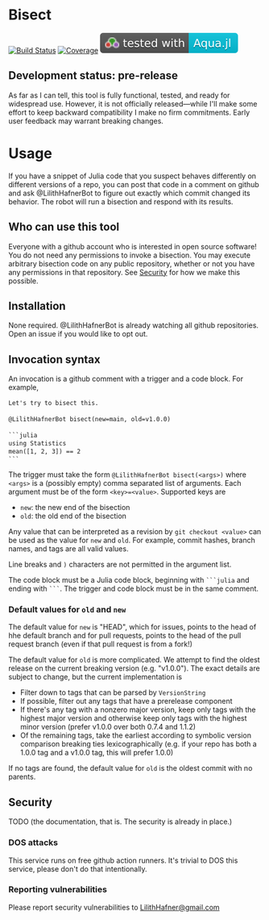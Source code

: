 # Bisect

<!--[![Stable](https://img.shields.io/badge/docs-stable-blue.svg)](https://LilithHafner.github.io/Bisect.jl/stable/)-->
<!--[![Dev](https://img.shields.io/badge/docs-dev-blue.svg)](https://LilithHafner.github.io/Bisect.jl/dev/)-->
[![Build Status](https://github.com/LilithHafner/Bisect.jl/actions/workflows/CI.yml/badge.svg?branch=main)](https://github.com/LilithHafner/Bisect.jl/actions/workflows/CI.yml?query=branch%3Amain)
[![Coverage](https://codecov.io/gh/LilithHafner/Bisect.jl/branch/main/graph/badge.svg)](https://codecov.io/gh/LilithHafner/Bisect.jl)
[![Aqua](https://raw.githubusercontent.com/JuliaTesting/Aqua.jl/master/badge.svg)](https://github.com/JuliaTesting/Aqua.jl)
<!--[![PkgEval](https://JuliaCI.github.io/NanosoldierReports/pkgeval_badges/B/Bisect.svg)](https://JuliaCI.github.io/NanosoldierReports/pkgeval_badges/B/Bisect.html)-->

## Development status: pre-release

As far as I can tell, this tool is fully functional, tested, and ready for widespread use. 
However, it is not officially released—while I'll make some effort to keep backward 
compatibility I make no firm commitments. Early user feedback may warrant breaking changes.

# Usage

If you have a snippet of Julia code that you suspect behaves differently on different 
versions of a repo, you can post that code in a comment on github and ask
@LilithHafnerBot to figure out exactly which commit changed its behavior. The robot will run 
a bisection and respond with its results.

## Who can use this tool

Everyone with a github account who is interested in open source software! You do not
need any permissions to invoke a bisection. You may execute arbitrary bisection code
on any public repository, whether or not you have any permissions in that repository.
See [Security](#security) for how we make this possible.

## Installation

None required. @LilithHafnerBot is already watching all github repositories. Open an
issue if you would like to opt out.

## Invocation syntax

An invocation is a github comment with a trigger and a code block. For example,

````
Let's try to bisect this.

@LilithHafnerBot bisect(new=main, old=v1.0.0)

```julia
using Statistics
mean([1, 2, 3]) == 2
```
````

The trigger must take the form `@LilithHafnerBot bisect(<args>)` where `<args>` is
a (possibly empty) comma separated list of arguments. Each argument must be of the form
`<key>=<value>`. Supported keys are

- `new`: the new end of the bisection
- `old`: the old end of the bisection

Any value that can be interpreted as a revision by `git checkout <value>` can be used
as the value for `new` and `old`. For example, commit hashes, branch names, and tags
are all valid values.

Line breaks and `)` characters are not permitted in the argument list.

The code block must be a Julia code block, beginning with
```` ```julia ```` and ending with ```` ``` ````. The trigger and code block must be in
the same comment.

### Default values for `old` and `new`

The default value for `new` is "HEAD", which for issues, points to the head of hhe default
branch and for pull requests, points to the head of the pull request branch (even if that
pull request is from a fork!)

The default value for `old` is more complicated. We attempt to find the oldest release on
the current breaking version (e.g. "v1.0.0"). The exact details are subject to change, but the current
implementation is

- Filter down to tags that can be parsed by `VersionString`
- If possible, filter out any tags that have a prerelease component
- If there's any tag with a nonzero major version, keep only tags with the highest major version
  and otherwise keep only tags with the highest minor version (prefer v1.0.0 over both 0.7.4 and
  1.1.2)
- Of the remaining tags, take the earliest according to symbolic version comparison breaking
  ties lexicographically (e.g. if your repo has both a 1.0.0 tag and a v1.0.0 tag, this will
  prefer 1.0.0)

If no tags are found, the default value for `old` is the oldest commit with no parents.

## Security

TODO (the documentation, that is. The security is already in place.)

### DOS attacks

This service runs on free github action runners. It's trivial to DOS this service,
please don't do that intentionally.

### Reporting vulnerabilities

Please report security vulnerabilities to LilithHafner@gmail.com
